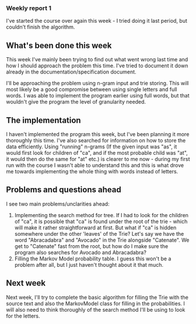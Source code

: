 ### Weekly report 1

I've started the course over again this week - I tried doing it last period, but couldn't finish the algorithm. 

## What's been done this week

This week I've mainly been trying to find out what went wrong last time and how I should approach the problem this time. I've tried to document it down already in the documentation/specification document.

I'll be approaching the problem using n-gram input and trie storing. This will most likely be a good compromise between using single letters and full words. I was able to implement the program earlier using full words, but that wouldn't give the program the level of granularity needed. 

## The implementation

I haven't implemented the program this week, but I've been planning it more thoroughly this time. I've also searched for information on how to store the data efficiently. Using "running" n-grams (If the given input was "as", it would first look for children of "ca", and if the most probable child was "at", it would then do the same for "at" etc.) is clearer to me now - during my first run with the course I wasn't able to understand this and this is what drove me towards implementing the whole thing with words instead of letters.

## Problems and questions ahead

I see two main problems/unclarities ahead:

1) Implementing the search method for tree. If I had to look for the children of "ca", it is possible that "ca" is found under the root of the trie - which will make it rather straightforward at first. But what if "ca" is hidden somewhere under the other 'leaves' of the Trie? Let's say we have the word "Abracadabra" and "Avocado" in the Trie alongside "Catenate". We get to "Catenate" fast from the root, but how do I make sure the program also searches for Avocado and Abracadabra? 
2) Filling the Markov Model probability table. I guess this won't be a problem after all, but I just haven't thought about it that much. 

## Next week

Next week, I'll try to complete the basic algorithm for filling the Trie with the source text and also the MarkovModel class for filling in the probabilities. I will also need to think thoroughly of the search method I'll be using to look for the letters.